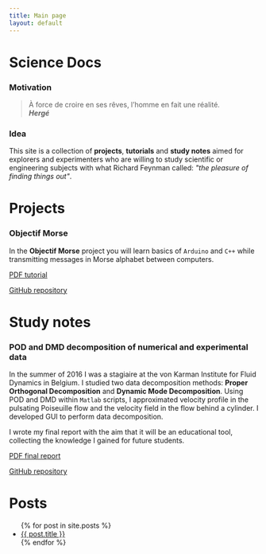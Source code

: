 ```yaml
---
title: Main page
layout: default
---
```

<head>
<link rel="stylesheet" href="https://cdnjs.cloudflare.com/ajax/libs/font-awesome/4.7.0/css/font-awesome.min.css">
</head>

# Science Docs

### Motivation

> À force de croire en ses rêves, l’homme en fait une réalité.  
__*Hergé*__

### Idea

This site is a collection of **projects**, **tutorials** and **study notes** aimed for explorers and experimenters who are willing to study scientific or engineering subjects with what Richard Feynman called: *"the pleasure of finding things out"*.

# Projects

### Objectif Morse

In the **Objectif Morse** project you will learn basics of `Arduino` and `C++` while transmitting messages in Morse alphabet between computers.

<span class="fa fa-file-pdf-o"><a href="https://github.com/camillejr/objectif_morse/raw/master/Documentation/Objectif_Morse.pdf"> PDF tutorial</a></span>

<span class="fa fa-github"><a href="https://github.com/camillejr/objectif_morse"> GitHub repository</a></span>

# Study notes

### POD and DMD decomposition of numerical and experimental data

In the summer of 2016 I was a stagiaire at the von Karman Institute for Fluid Dynamics in Belgium. I studied two data decomposition methods: **Proper Orthogonal Decomposition** and **Dynamic Mode Decomposition**. Using POD and DMD within `Matlab` scripts, I approximated velocity profile in the pulsating Poiseuille flow and the velocity field in the flow behind a cylinder. I developed GUI to perform data decomposition.

I wrote my final report with the aim that it will be an educational tool, collecting the knowledge I gained for future students.

<span class="fa fa-file-pdf-o"><a href="https://github.com/camillejr/vki_short_training/raw/master/final_report/stagiaire_report_kzdybal.pdf"> PDF final report</a></span>

<span class="fa fa-github"><a href="https://github.com/camillejr/vki_short_training"> GitHub repository</a></span>

# Posts

<ul>
  {% for post in site.posts %}
    <li>
      <a href="{{ site.baseurl }}{{ post.url }}">{{ post.title }}</a>
    </li>
  {% endfor %}
</ul>
